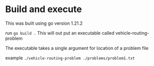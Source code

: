# Build and execute
This was built using go version 1.21.2

run `go build .`
This will out put an executable called vehicle-routing-problem

The executable takes a single argument for location of a problem file

example `./vehicle-routing-problem ./problems/problem1.txt`
